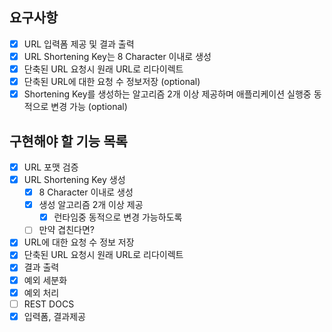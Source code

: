 ## 요구사항

- [x] URL 입력폼 제공 및 결과 출력
- [x] URL Shortening Key는 8 Character 이내로 생성
- [x] 단축된 URL 요청시 원래 URL로 리다이렉트
- [x] 단축된 URL에 대한 요청 수 정보저장 (optional)
- [x] Shortening Key를 생성하는 알고리즘 2개 이상 제공하며 애플리케이션 실행중 동적으로 변경 가능 (optional)

## 구현해야 할 기능 목록

- [x] URL 포맷 검증
- [x] URL Shortening Key 생성
    - [x] 8 Character 이내로 생성
    - [x] 생성 알고리즘 2개 이상 제공
        - [x] 런타임중 동적으로 변경 가능하도록
    - [ ] 만약 겹친다면?
- [x] URL에 대한 요청 수 정보 저장
- [x] 단축된 URL 요청시 원래 URL로 리다이렉트
- [x] 결과 출력
- [x] 예외 세분화
- [x] 예외 처리
- [ ] REST DOCS
- [x] 입력폼, 결과제공
